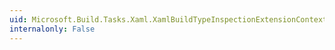 ```yaml
---
uid: Microsoft.Build.Tasks.Xaml.XamlBuildTypeInspectionExtensionContext.#ctor
internalonly: False
---
```

